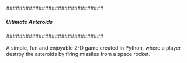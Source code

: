 ##############################
##### Ultimate Asteroids #####
##############################

A simple, fun and enjoyable 2-D game created in Python, where a player destroy the asteroids 
by firing missiles from a space rocket.


